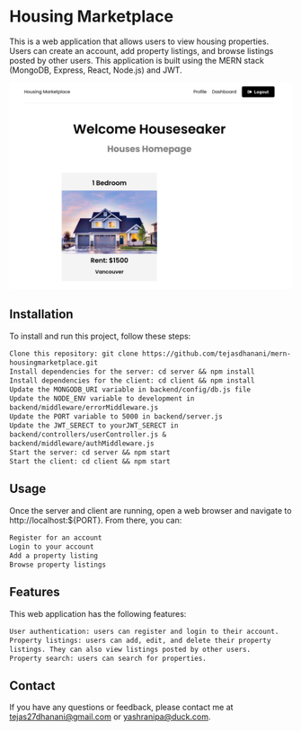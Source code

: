 # Housing Marketplace

This is a web application that allows users to view housing properties. Users can create an account, add property listings, and browse listings posted by other users. This application is built using the MERN stack (MongoDB, Express, React, Node.js) and JWT.

![Demo Image](Demo.png)


## Installation

To install and run this project, follow these steps:

    Clone this repository: git clone https://github.com/tejasdhanani/mern-housingmarketplace.git
    Install dependencies for the server: cd server && npm install
    Install dependencies for the client: cd client && npm install
    Update the MONGODB_URI variable in backend/config/db.js file
    Update the NODE_ENV variable to development in backend/middleware/errorMiddleware.js
    Update the PORT variable to 5000 in backend/server.js
    Update the JWT_SERECT to yourJWT_SERECT in backend/controllers/userController.js & backend/middleware/authMiddleware.js
    Start the server: cd server && npm start
    Start the client: cd client && npm start
    
## Usage

Once the server and client are running, open a web browser and navigate to http://localhost:${PORT}. From there, you can:

    Register for an account
    Login to your account
    Add a property listing
    Browse property listings

## Features

This web application has the following features:

    User authentication: users can register and login to their account.
    Property listings: users can add, edit, and delete their property listings. They can also view listings posted by other users.
    Property search: users can search for properties.


## Contact

If you have any questions or feedback, please contact me at tejas27dhanani@gmail.com or yashranipa@duck.com.
